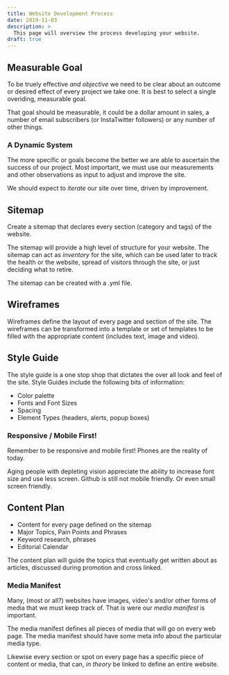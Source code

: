 ```yaml
---
title: Website Development Process
date: 2019-11-03
description: >
  This page will overview the process developing your website.
draft: true
---
```


## Measurable Goal

To be truely effective _and objective_ we need to be clear about an
outcome or desired effect of every project we take one. It is best to
select a single overiding, measurable goal.

That goal should be measurable, it could be a dollar amount in sales,
a number of email subscribers (or InstaTwitter followers) or any
number of other things.

### A Dynamic System

The more specific or goals become the better we are able to ascertain
the success of our project.  Most important, we must use our
measurements and other observations as input to adjust and improve the
site. 

We should expect to _iterate_ our site over time, driven by improvement.

## Sitemap 

Create a sitemap that declares every section (category and tags) of
the website. 

The sitemap will provide a high level of structure for your website.
The sitemap can act as _inventory_ for the site, which can be used
later to track the health or the website, spread of visitors through
the site, or just deciding what to retire.

The sitemap can be created with a .yml file.

## Wireframes

Wireframes define the layout of every page and section of the site.
The wireframes can be transformed into a template or set of templates
to be filled with the appropriate content (includes text, image and
video).

## Style Guide

The style guide is a one stop shop that dictates the over all look and
feel of the site. Style Guides include the following bits of
information: 

- Color palette
- Fonts and Font Sizes
- Spacing
- Element Types (headers, alerts, popup boxes)
  
### Responsive / Mobile First!

Remember to be responsive and mobile first!  Phones are the reality of
today. 

Aging people with depleting vision appreciate the ability to increase
font size and use less screen.  Github is still not mobile friendly.
Or even small screen friendly.

## Content Plan

- Content for every page defined on the sitemap
- Major Topics, Pain Points and Phrases 
- Keyword research, phrases
- Editorial Calendar

The content plan will guide the topics that eventually get written
about as articles, discussed during promotion and cross linked.

### Media Manifest

Many, (most or all?) websites have images, video's and/or other forms
of media that we must keep track of.  That is were our _media
manifest_ is important.

The media manifest defines all pieces of media that will go on every
web page.  The media manifest should have some meta info about the
particular media type.

Likewise every section or spot on every page has a specific piece of
content or media, that can, _in theory_ be linked to define an entire
website. 
